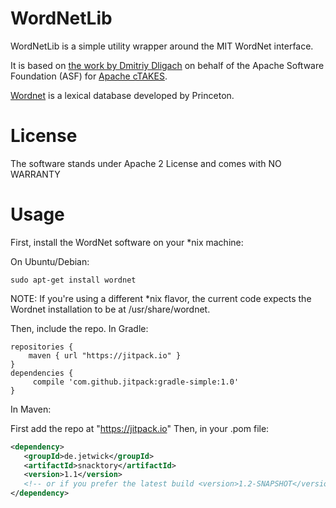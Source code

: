 # WordNetLib

WordNetLib is a simple utility wrapper around the MIT WordNet interface.

It is based on [the work by Dmitriy Dligach](https://svn.apache.org/repos/asf/ctakes/trunk/ctakes-relation-extractor/src/main/java/org/apache/ctakes/relationextractor/ae/features/WordNetUtils.java) on behalf of the Apache Software Foundation (ASF) for [Apache cTAKES](http://ctakes.apache.org/).

[Wordnet](http://wordnet.princeton.edu/) is a lexical database developed by Princeton.

# License
The software stands under Apache 2 License and comes with NO WARRANTY

# Usage

First, install the WordNet software on your *nix machine:

On Ubuntu/Debian:
```
sudo apt-get install wordnet
```

NOTE: If you're using a different *nix flavor, the current code expects the Wordnet installation to be at /usr/share/wordnet.

Then, include the repo.
In Gradle:
```
repositories { 
    maven { url "https://jitpack.io" }
}
dependencies {
     compile 'com.github.jitpack:gradle-simple:1.0'
}
```

In Maven:

First add the repo at "https://jitpack.io"
Then, in your .pom file:
 
 ```xml
 <dependency>
    <groupId>de.jetwick</groupId>
    <artifactId>snacktory</artifactId>
    <version>1.1</version>
    <!-- or if you prefer the latest build <version>1.2-SNAPSHOT</version> -->
 </dependency>
 ```
